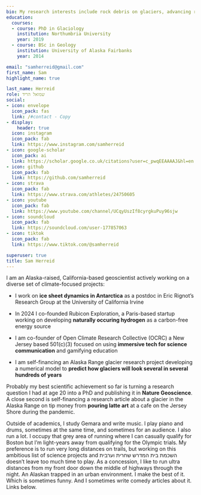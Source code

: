 ```yaml
---
bio: My research interests include rock debris on glaciers, advancing regional to global scale glacier modeling and restructuring the financing of climate science.
education:
  courses:
  - course: PhD in Glaciology
    institution: Northumbria University
    year: 2019
  - course: BSc in Geology
    institution: University of Alaska Fairbanks
    year: 2014

email: "samherreid@gmail.com"
first_name: Sam
highlight_name: true

last_name: Herreid
role: שמואל הריד
social:
- icon: envelope
  icon_pack: fas
  link: /#contact - Copy
- display:
    header: true
  icon: instagram
  icon_pack: fab
  link: https://www.instagram.com/samherreid
- icon: google-scholar
  icon_pack: ai
  link: https://scholar.google.co.uk/citations?user=c_pwqEEAAAAJ&hl=en
- icon: github
  icon_pack: fab
  link: https://github.com/samherreid
- icon: strava
  icon_pack: fab
  link: https://www.strava.com/athletes/24750605
- icon: youtube
  icon_pack: fab
  link: https://www.youtube.com/channel/UCqyUszIf8cyrgkuPuy96sjw
- icon: soundcloud
  icon_pack: fab
  link: https://soundcloud.com/user-177857063
- icon: tiktok
  icon_pack: fab
  link: https://www.tiktok.com/@samherreid

superuser: true
title: Sam Herreid
---
```


I am an Alaska-raised, California-based geoscientist actively working on a diverse set of climate-focused projects:

- I work on **ice sheet dynamics in Antarctica** as a postdoc in Eric Rignot’s Research Group at the University of California Irvine


- In 2024 I co-founded Rubicon Exploration, a Paris-based startup working on developing **naturally occuring hydrogen** as a carbon-free energy source

- I am co-founder of Open Climate Research Collective (OCRC) a New Jersey based 501(c)(3) focused on using **immersive tech for science communication** and gamifying education 

- I am self-financing an Alaska Range glacier research project developing a numerical model to **predict how glaciers will look several in several hundreds of years**

Probably my best scientific achievement so far is turning a research question I had at age 20 into a PhD and publishing it in **Nature Geoscience**. A close second is self-financing a research article about a glacier in the Alaska Range on tip money from **pouring latte art** at a cafe on the Jersey Shore during the pandemic.

Outside of academics, I study Gemara and write music. I play piano and drums, sometimes at the same time, and sometimes for an audience. I also run a lot. I occupy that grey area of running where I can casually qualify for Boston but I’m light-years away from qualifying for the Olympic trials. My preference is to run very long distances on trails, but working on this ambitious list of science projects and השכמת בית המדרש שחרית וערבית doesn’t leave too much time to play. As a concession, I like to run ultra distances from my front door down the middle of highways through the night. An Alaskan trapped in an urban environment. I make the best of it. Which is sometimes funny. And I sometimes write comedy articles about it. Links below. 
